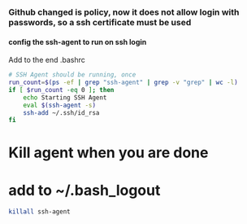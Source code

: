 ### Github changed is policy, now it does not allow login with passwords, so a ssh certificate must be used

#### config the ssh-agent to run on ssh login

Add to the end .bashrc

```bash
# SSH Agent should be running, once
run_count=$(ps -ef | grep "ssh-agent" | grep -v "grep" | wc -l)
if [ $run_count -eq 0 ]; then
    echo Starting SSH Agent
    eval $(ssh-agent -s)
    ssh-add ~/.ssh/id_rsa
fi
```

# Kill agent when you are done
# add to ~/.bash_logout
```bash
killall ssh-agent
```
